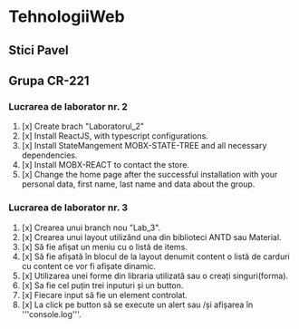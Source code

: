 # TehnologiiWeb

## Stici Pavel
## Grupa CR-221

### Lucrarea de laborator nr. 2

1. [x] Create brach "Laboratorul_2" 
2. [x] Install ReactJS, with typescript configurations.  
3. [x] Install StateMangement MOBX-STATE-TREE and all necessary dependencies.  
4. [x] Install MOBX-REACT to contact the store.  
5. [x] Change the home page after the successful installation with your personal data, first name, last name and data about the group.

### Lucrarea de laborator nr. 3

1. [x] Crearea unui branch nou "Lab_3".
2. [x] Crearea unui layout utilizând una din biblioteci ANTD sau Material.
3. [x] Să fie afișat un meniu cu o listă de items. 
4. [x] Să fie afișată în blocul de la layout denumit content o listă de carduri cu content ce vor fi afișate dinamic. 
5. [x] Utilizarea unei forme din libraria utilizată sau o creați singuri(forma). 
6. [x] Sa fie cel puțin trei inputuri și un button. 
7. [x] Fiecare input să fie un element controlat. 
8. [x] La click pe button să se execute un alert sau /și afișarea în '''console.log'''.